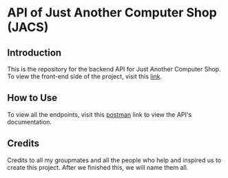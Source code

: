 # API of Just Another Computer Shop (JACS)
## Introduction
This is the repository for the backend API for Just Another Computer Shop. To view the front-end side of the project, visit this [link](https://github.com/keanknowsss/JACS-FE).
## How to Use
To view all the endpoints, visit this [postman](https://documenter.getpostman.com/view/22934383/2s8Z6u5azc) link to view the API's documentation.
## Credits
Credits to all my groupmates and all the people who help and inspired us to create this project. After we finished this, we will name them all.
